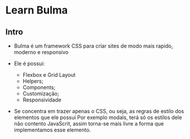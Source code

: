 # Learn Bulma

## Intro

- Bulma é um framework CSS para criar sites de modo mais rapido, moderno e responsivo
- Ele é possui: 
	- Flexbox e Grid Layout
	- Helpers;
	- Components;
	- Customização;
	- Responsividade

- Se concentra em trazer apenas o CSS, ou seja, as regras de estilo dos elementos que ele possui
Por exemplo modals, terá só os estilos dele não contento JavaScrit, assim torna-se mais livre
a forma que implementamos esse elemento.


